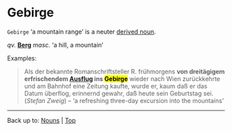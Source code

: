 # Gebirge

`Gebirge` ‘a mountain range’ is a neuter [derived noun](../../derivedNouns.md).

*qv.* **[Berg](../../b/be/Berg.md)** *masc.* ‘a hill, a mountain’

Examples:

> Als der bekannte Romanschriftsteller R. frühmorgens **von dreitägigem erfrischendem [Ausflug](../../a/au/Ausflug.md) ins <mark>Gebirge</mark>** wieder nach Wien zurückkehrte und am Bahnhof eine Zeitung kaufte, wurde er, kaum daß er das Datum überflog, erinnernd gewahr, daß heute sein Geburtstag sei.  (*Stefan Zweig*) – ‘a refreshing three-day excursion into the mountains’

----

Back up to: [Nouns](../../index.md) | [Top](../../../index.md)

